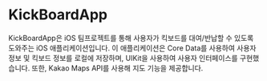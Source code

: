 # KickBoardApp

KickBoardApp은 iOS 팀프로젝트를 통해 사용자가 킥보드를 대여/반납할 수 있도록 도와주는 iOS 애플리케이션입니다.
이 애플리케이션은 Core Data를 사용하여 사용자 정보 및 킥보드 정보를 로컬에 저장하며, UIKit을 사용하여 사용자 인터페이스를 구현했습니다. 또한, Kakao Maps API를 사용해 지도 기능을 제공합니다.
